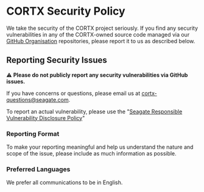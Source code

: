 # CORTX Security Policy

We take the security of the CORTX project seriously. If you find any security vulnerabilities in any of the CORTX-owned source code managed via our [GitHub Organisation](https://github.com/Seagate) repositories, please report it to us as described below.

## Reporting Security Issues

:warning: **Please do not publicly report any security vulnerabilities via GitHub issues.**

If you have concerns or questions, please email us at [cortx-questions@seagate.com](mailto:cortx-questionse@seagate.com). 

To report an actual vulnerability, please use the "[Seagate Responsible Vulnerability Disclosure Policy](https://www.seagate.com/legal-privacy/responsible-vulnerability-disclosure-policy/)"
 

### Reporting Format

To make your reporting meaningful and help us understand the nature and scope of the issue, please include as much information as possible. 

### Preferred Languages

We prefer all communications to be in English.
